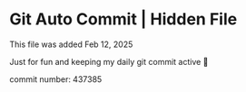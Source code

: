 # Git Auto Commit | Hidden File

This file was added Feb 12, 2025

Just for fun and keeping my daily git commit active 🤪

commit number: 437385
